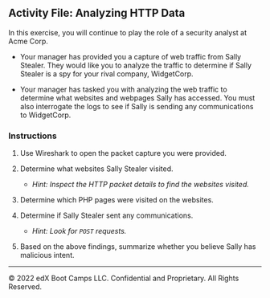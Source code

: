 ## Activity File: Analyzing HTTP Data

In this exercise, you will continue to play the role of a security analyst at Acme Corp. 

- Your manager has provided you a capture of web traffic from Sally Stealer. They would like you to analyze the traffic to determine if Sally Stealer is a spy for your rival company, WidgetCorp.

- Your manager has tasked you with analyzing the web traffic to determine what websites and webpages Sally has accessed. You must also interrogate the logs to see if Sally is sending any communications to WidgetCorp.

### Instructions 

1. Use Wireshark to open the packet capture you were provided. 
2. Determine what websites Sally Stealer visited.

    - *Hint: Inspect the HTTP packet details to find the websites visited.*
3. Determine which PHP pages were visited on the websites.
4. Determine if Sally Stealer sent any communications.

   -  *Hint: Look for `POST` requests.*
5. Based on the above findings, summarize whether you believe Sally has malicious intent. 

---
 © 2022 edX Boot Camps LLC. Confidential and Proprietary. All Rights Reserved.